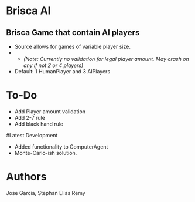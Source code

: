 # Brisca AI
## Brisca Game that contain AI players
* Source allows for games of variable player size.
* * *(Note: Currently no validation for legal player amount. May crash on any if not 2 or 4 players)*
* Default: 1 HumanPlayer and 3 AIPlayers

# To-Do
* Add Player amount validation
* Add 2-7 rule
* Add black hand rule

#Latest Development
* Added functionality to ComputerAgent
* Monte-Carlo-ish solution.

# Authors
Jose Garcia, Stephan Elias Remy